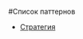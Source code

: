#Список паттернов

- [Стратегия](https://github.com/talgat065/Design-Patterns-PHP/tree/master/Strategy)